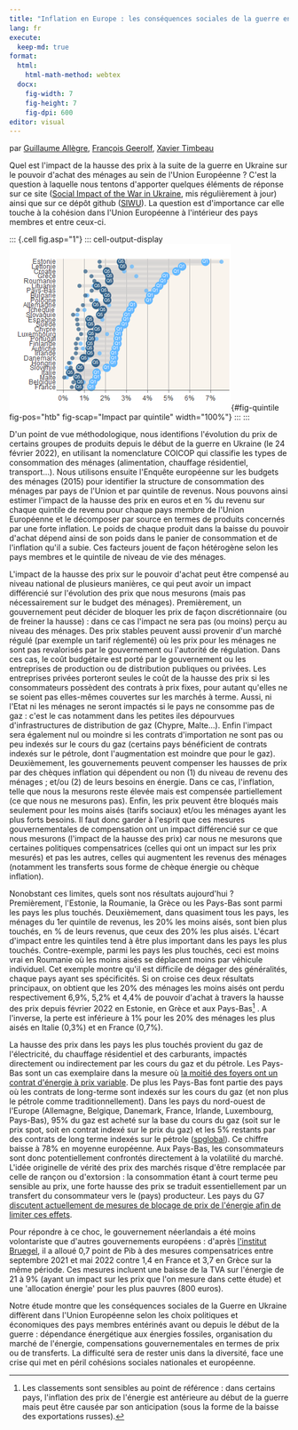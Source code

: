 ```yaml
---
title: "Inflation en Europe : les conséquences sociales de la guerre en Ukraine"
lang: fr
execute: 
  keep-md: true
format: 
  html:
    html-math-method: webtex
  docx: 
    fig-width: 7
    fig-height: 7
    fig-dpi: 600
editor: visual
---
```


par [Guillaume Allègre](mailto:guillaume.allegre@sciencespo.fr), [François Geerolf](mailto:françois.geerolf@sciencespo.fr), [Xavier Timbeau](mailto:xavier.timbeau@sciencespo.fr)

Quel est l'impact de la hausse des prix à la suite de la guerre en Ukraine sur le pouvoir d'achat des ménages au sein de l'Union Européenne ? C'est la question à laquelle nous tentons d'apporter quelques éléments de réponse sur ce site ([Social Impact of the War in Ukraine](https://ofce.shinyapps.io/siwu/), mis régulièrement à jour) ainsi que sur ce dépôt github ([SIWU](https://github.com/OFCE/SIWU)). La question est d'importance car elle touche à la cohésion dans l'Union Européenne à l'intérieur des pays membres et entre ceux-ci.

::: {.cell fig.asp="1"}
::: cell-output-display
![Hausse des consommations en valeur par la hausse des prix depuis février 2022 jusqu'à avril 2022 en % du revenu du quintile. L'impact est la somme de l'impact chaque mois divisé par la somme des revenus mensuels sur la même période. Les points plus petits sont pour une sélection de produits (huiles et matières grasses (CP0111), céréales (CP0115), combustibles pour le transport (CP0451, CP0452, CP0453, CP0454) et le chauffage (CP0722) - Source: Eurostat HICP et revenus par quintile](post_files/figure-docx/fig-quintile-1.png){#fig-quintile fig-pos="htb" fig-scap="Impact par quintile" width="100%"}
:::
:::

D'un point de vue méthodologique, nous identifions l'évolution du prix de certains groupes de produits depuis le début de la guerre en Ukraine (le 24 février 2022), en utilisant la nomenclature COICOP qui classifie les types de consommation des ménages (alimentation, chauffage résidentiel, transport...). Nous utilisons ensuite l'Enquête européenne sur les budgets des ménages (2015) pour identifier la structure de consommation des ménages par pays de l'Union et par quintile de revenus. Nous pouvons ainsi estimer l'impact de la hausse des prix en euros et en % du revenu sur chaque quintile de revenu pour chaque pays membre de l'Union Européenne et le décomposer par source en termes de produits concernés par une forte inflation. Le poids de chaque produit dans la baisse du pouvoir d'achat dépend ainsi de son poids dans le panier de consommation et de l'inflation qu'il a subie. Ces facteurs jouent de façon hétérogène selon les pays membres et le quintile de niveau de vie des ménages.

L'impact de la hausse des prix sur le pouvoir d'achat peut être compensé au niveau national de plusieurs manières, ce qui peut avoir un impact différencié sur l'évolution des prix que nous mesurons (mais pas nécessairement sur le budget des ménages). Premièrement, un gouvernement peut décider de bloquer les prix de façon discrétionnaire (ou de freiner la hausse) : dans ce cas l'impact ne sera pas (ou moins) perçu au niveau des ménages. Des prix stables peuvent aussi provenir d'un marché régulé (par exemple un tarif réglementé) où les prix pour les ménages ne sont pas revalorisés par le gouvernement ou l'autorité de régulation. Dans ces cas, le coût budgétaire est porté par le gouvernement ou les entreprises de production ou de distribution publiques ou privées. Les entreprises privées porteront seules le coût de la hausse des prix si les consommateurs possèdent des contrats à prix fixes, pour autant qu'elles ne se soient pas elles-mêmes couvertes sur les marchés à terme. Aussi, ni l'Etat ni les ménages ne seront impactés si le pays ne consomme pas de gaz : c'est le cas notamment dans les petites iles dépourvues d'infrastructures de distribution de gaz (Chypre, Malte...). Enfin l'impact sera également nul ou moindre si les contrats d'importation ne sont pas ou peu indexés sur le cours du gaz (certains pays bénéficient de contrats indexés sur le pétrole, dont l'augmentation est moindre que pour le gaz). Deuxièmement, les gouvernements peuvent compenser les hausses de prix par des chèques inflation qui dépendent ou non (1) du niveau de revenu des ménages ; et/ou (2) de leurs besoins en énergie. Dans ce cas, l'inflation, telle que nous la mesurons reste élevée mais est compensée partiellement (ce que nous ne mesurons pas). Enfin, les prix peuvent être bloqués mais seulement pour les moins aisés (tarifs sociaux) et/ou les ménages ayant les plus forts besoins. Il faut donc garder à l'esprit que ces mesures gouvernementales de compensation ont un impact différencié sur ce que nous mesurons (l'impact de la hausse des prix) car nous ne mesurons que certaines politiques compensatrices (celles qui ont un impact sur les prix mesurés) et pas les autres, celles qui augmentent les revenus des ménages (notamment les transferts sous forme de chèque énergie ou chèque inflation).

Nonobstant ces limites, quels sont nos résultats aujourd'hui ? Premièrement, l'Estonie, la Roumanie, la Grèce ou les Pays-Bas sont parmi les pays les plus touchés. Deuxièmement, dans quasiment tous les pays, les ménages du 1er quintile de revenus, les 20% les moins aisés, sont bien plus touchés, en % de leurs revenus, que ceux des 20% les plus aisés. L'écart d'impact entre les quintiles tend à être plus important dans les pays les plus touchés. Contre-exemple, parmi les pays les plus touchés, ceci est moins vrai en Roumanie où les moins aisés se déplacent moins par véhicule individuel. Cet exemple montre qu'il est difficile de dégager des généralités, chaque pays ayant ses spécificités. Si on croise ces deux résultats principaux, on obtient que les 20% des ménages les moins aisés ont perdu respectivement 6,9%, 5,2% et 4,4% de pouvoir d'achat à travers la hausse des prix depuis février 2022 en Estonie, en Grèce et aux Pays-Bas[^1] . A l'inverse, la perte est inférieure à 1% pour les 20% des ménages les plus aisés en Italie (0,3%) et en France (0,7%).

[^1]: Les classements sont sensibles au point de référence : dans certains pays, l'inflation des prix de l'énergie est antérieure au début de la guerre mais peut être causée par son anticipation (sous la forme de la baisse des exportations russes).

La hausse des prix dans les pays les plus touchés provient du gaz de l'électricité, du chauffage résidentiel et des carburants, impactés directement ou indirectement par les cours du gaz et du pétrole. Les Pays-Bas sont un cas exemplaire dans la mesure où [la moitié des foyers ont un contrat d'énergie à prix variable](https://www.acm.nl/en/publications/energy-monitor-2022-50-dutch-consumers-have-variable-rate-energy-contracts). De plus les Pays-Bas font partie des pays où les contrats de long-terme sont indexés sur les cours du gaz (et non plus le pétrole comme traditionnellement). Dans les pays du nord-ouest de l'Europe (Allemagne, Belgique, Danemark, France, Irlande, Luxembourg, Pays-Bas), 95% du gaz est acheté sur la base du cours du gaz (soit sur le prix spot, soit en contrat indexé sur le prix du gaz) et les 5% restants par des contrats de long terme indexés sur le pétrole ([spglobal](https://www.spglobal.com/commodityinsights/en/market-insights/latest-news/natural-gas/070220-gas-on-gas-pricing-increases-dominance-in-european-market-igu)). Ce chiffre baisse à 78% en moyenne européenne. Aux Pays-Bas, les consommateurs sont donc potentiellement confrontés directement à la volatilité du marché. L'idée originelle de vérité des prix des marchés risque d'être remplacée par celle de rançon ou d'extorsion : la consommation étant à court terme peu sensible au prix, une forte hausse des prix se traduit essentiellement par un transfert du consommateur vers le (pays) producteur. Les pays du G7 [discutent actuellement de mesures de blocage de prix de l'énergie afin de limiter ces effets](https://www.ft.com/content/ee090a48-5407-496f-b0e4-1fe78f37495d).

Pour répondre à ce choc, le gouvernement néerlandais a été moins volontariste que d'autres gouvernements européens : d'après [l'institut Bruegel](https://www.bruegel.org/publications/datasets/national-policies-to-shield-consumers-from-rising-energy-prices/), il a alloué 0,7 point de Pib à des mesures compensatrices entre septembre 2021 et mai 2022 contre 1,4 en France et 3,7 en Grèce sur la même période. Ces mesures incluent une baisse de la TVA sur l'énergie de 21 à 9% (ayant un impact sur les prix que l'on mesure dans cette étude) et une 'allocation énergie' pour les plus pauvres (800 euros).

Notre étude montre que les conséquences sociales de la Guerre en Ukraine diffèrent dans l'Union Européenne selon les choix politiques et économiques des pays membres entérinés avant ou depuis le début de la guerre : dépendance énergétique aux énergies fossiles, organisation du marché de l'énergie, compensations gouvernementales en termes de prix ou de transferts. La difficulté sera de rester unis dans la diversité, face une crise qui met en péril cohésions sociales nationales et européenne.
